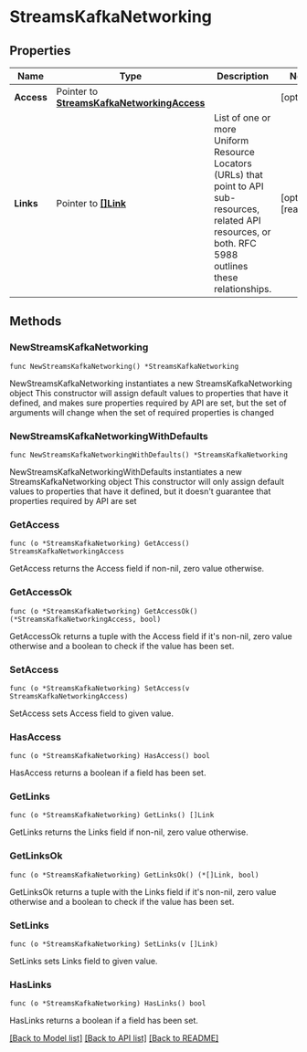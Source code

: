 # StreamsKafkaNetworking

## Properties

Name | Type | Description | Notes
------------ | ------------- | ------------- | -------------
**Access** | Pointer to [**StreamsKafkaNetworkingAccess**](StreamsKafkaNetworkingAccess.md) |  | [optional] 
**Links** | Pointer to [**[]Link**](Link.md) | List of one or more Uniform Resource Locators (URLs) that point to API sub-resources, related API resources, or both. RFC 5988 outlines these relationships. | [optional] [readonly] 

## Methods

### NewStreamsKafkaNetworking

`func NewStreamsKafkaNetworking() *StreamsKafkaNetworking`

NewStreamsKafkaNetworking instantiates a new StreamsKafkaNetworking object
This constructor will assign default values to properties that have it defined,
and makes sure properties required by API are set, but the set of arguments
will change when the set of required properties is changed

### NewStreamsKafkaNetworkingWithDefaults

`func NewStreamsKafkaNetworkingWithDefaults() *StreamsKafkaNetworking`

NewStreamsKafkaNetworkingWithDefaults instantiates a new StreamsKafkaNetworking object
This constructor will only assign default values to properties that have it defined,
but it doesn't guarantee that properties required by API are set

### GetAccess

`func (o *StreamsKafkaNetworking) GetAccess() StreamsKafkaNetworkingAccess`

GetAccess returns the Access field if non-nil, zero value otherwise.

### GetAccessOk

`func (o *StreamsKafkaNetworking) GetAccessOk() (*StreamsKafkaNetworkingAccess, bool)`

GetAccessOk returns a tuple with the Access field if it's non-nil, zero value otherwise
and a boolean to check if the value has been set.

### SetAccess

`func (o *StreamsKafkaNetworking) SetAccess(v StreamsKafkaNetworkingAccess)`

SetAccess sets Access field to given value.

### HasAccess

`func (o *StreamsKafkaNetworking) HasAccess() bool`

HasAccess returns a boolean if a field has been set.
### GetLinks

`func (o *StreamsKafkaNetworking) GetLinks() []Link`

GetLinks returns the Links field if non-nil, zero value otherwise.

### GetLinksOk

`func (o *StreamsKafkaNetworking) GetLinksOk() (*[]Link, bool)`

GetLinksOk returns a tuple with the Links field if it's non-nil, zero value otherwise
and a boolean to check if the value has been set.

### SetLinks

`func (o *StreamsKafkaNetworking) SetLinks(v []Link)`

SetLinks sets Links field to given value.

### HasLinks

`func (o *StreamsKafkaNetworking) HasLinks() bool`

HasLinks returns a boolean if a field has been set.

[[Back to Model list]](../README.md#documentation-for-models) [[Back to API list]](../README.md#documentation-for-api-endpoints) [[Back to README]](../README.md)


